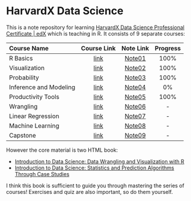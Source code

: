 # HarvardX Data Science

This is a note repository for learning [HarvardX Data Science Professional Certificate | edX](https://www.edx.org/certificates/professional-certificate/harvardx-data-science) which is teaching in R.
It consists of 9 separate courses:

| Course Name            |                                              Course Link                                              |                Note Link                 | Progress |
| :--------------------- | :---------------------------------------------------------------------------------------------------: | :--------------------------------------: | :------: |
| R Basics               |       [link](https://www.edx.org/learn/r-programming/harvard-university-data-science-r-basics)        |        [Note01](./01-R_Basics.md)        |   100%   |
| Visualization          |  [link](https://www.edx.org/learn/data-visualization/harvard-university-data-science-visualization)   |     [Note02](./02-Visualization.md)      |   100%   |
| Probability            |       [link](https://www.edx.org/learn/probability/harvard-university-data-science-probability)       |      [Note03](./03-Probability.md)       |   100%   |
| Inference and Modeling | [link](https://www.edx.org/learn/data-science/harvard-university-data-science-inference-and-modeling) | [Note04](./04-Inference_and_Modeling.md) |    0%    |
| Productivity Tools     |   [link](https://www.edx.org/learn/data-science/harvard-university-data-science-productivity-tools)   |   [Note05](./05-Productivity_Tools.md)   |   100%   |
| Wrangling              |       [link](https://www.edx.org/learn/data-science/harvard-university-data-science-wrangling)        |       [Note06](./06-Wrangling.md)        |    -     |
| Linear Regression      |   [link](https://www.edx.org/learn/data-science/harvard-university-data-science-linear-regression)    |   [Note07](./07-Linear_Regression.md)    |    -     |
| Machine Learning       |  [link](https://www.edx.org/learn/machine-learning/harvard-university-data-science-machine-learning)  |    [Note08](./08-Machine_Learning.md)    |    -     |
| Capstone               |        [link](https://www.edx.org/learn/data-science/harvard-university-data-science-capstone)        |        [Note09](./09-Capstone.md)        |    -     |

However the core material is two HTML book:

- [Introduction to Data Science: Data Wrangling and Visualization with R](https://rafalab.dfci.harvard.edu/dsbook-part-1/)
- [Introduction to Data Science: Statistics and Prediction Algorithms Through Case Studies](https://rafalab.dfci.harvard.edu/dsbook-part-2/)

I think this book is sufficient to guide you through mastering the series of courses!
Exercises and quiz are also important, so do them yourself.

